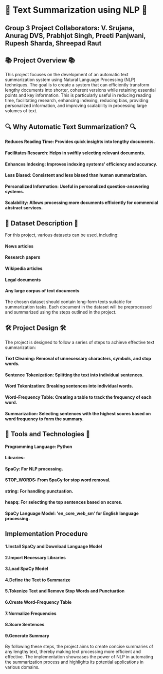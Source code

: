 # 🌟 Text Summarization using NLP 🌟

## Group 3 Project Collaborators: V. Srujana, Anurag DVS, Prabhjot Singh, Preeti Panjwani, Rupesh Sharda, Shreepad Raut 

## 📚 Project Overview 📚
This project focuses on the development of an automatic text summarization system using Natural Language Processing (NLP) techniques. The goal is to create a system that can efficiently transform lengthy documents into shorter, coherent versions while retaining essential points and key information. This is particularly useful in reducing reading time, facilitating research, enhancing indexing, reducing bias, providing personalized information, and improving scalability in processing large volumes of text.

## 🔍 Why Automatic Text Summarization? 🔍
#### Reduces Reading Time: Provides quick insights into lengthy documents.
#### Facilitates Research: Helps in swiftly selecting relevant documents.
#### Enhances Indexing: Improves indexing systems' efficiency and accuracy.
#### Less Biased: Consistent and less biased than human summarization.
#### Personalized Information: Useful in personalized question-answering systems.
#### Scalability: Allows processing more documents efficiently for commercial abstract services.

## 📂 Dataset Description 📂
For this project, various datasets can be used, including:
#### News articles
#### Research papers
#### Wikipedia articles
#### Legal documents
#### Any large corpus of text documents
The chosen dataset should contain long-form texts suitable for summarization tasks. Each document in the dataset will be preprocessed and summarized using the steps outlined in the project.

## 🛠️ Project Design 🛠️
The project is designed to follow a series of steps to achieve effective text summarization:
#### Text Cleaning: Removal of unnecessary characters, symbols, and stop words.
#### Sentence Tokenization: Splitting the text into individual sentences.
#### Word Tokenization: Breaking sentences into individual words.
#### Word-Frequency Table: Creating a table to track the frequency of each word.
#### Summarization: Selecting sentences with the highest scores based on word frequency to form the summary.

## 🧰 Tools and Technologies 🧰
#### Programming Language: Python
#### Libraries:
#### SpaCy: For NLP processing.
#### STOP_WORDS: From SpaCy for stop word removal.
#### string: For handling punctuation.
#### heapq: For selecting the top sentences based on scores.
#### SpaCy Language Model: 'en_core_web_sm' for English language processing.

## Implementation Procedure
#### 1.Install SpaCy and Download Language Model
#### 2.Import Necessary Libraries
#### 3.Load SpaCy Model
#### 4.Define the Text to Summarize
#### 5.Tokenize Text and Remove Stop Words and Punctuation
#### 6.Create Word-Frequency Table
#### 7.Normalize Frequencies
#### 8.Score Sentences
#### 9.Generate Summary

By following these steps, the project aims to create concise summaries of any lengthy text, thereby making text processing more efficient and effective. The implementation showcases the power of NLP in automating the summarization process and highlights its potential applications in various domains.
